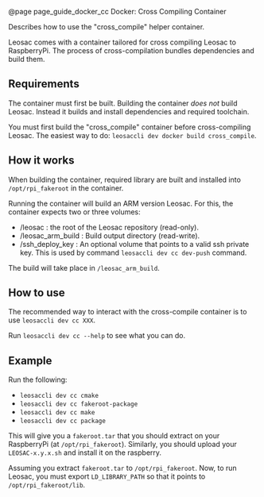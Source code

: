@page page_guide_docker_cc Docker: Cross Compiling Container

Describes how to use the "cross_compile" helper container.
 

Leosac comes with a container tailored for cross compiling Leosac to
RaspberryPi.
The process of cross-compilation bundles dependencies and build them.

Requirements
------------

The container must first be built. Building the container *does not* build
Leosac. Instead it builds and install dependencies and required toolchain.

You must first build the "cross_compile" container before cross-compiling
Leosac. The easiest way to do: `leosaccli dev docker build cross_compile`.

How it works
-------------

When building the container, required library are built and installed
into `/opt/rpi_fakeroot` in the container.

Running the container will build an ARM version Leosac. For this, the container
expects two or three volumes:
  + /leosac : the root of the Leosac repository (read-only).
  + /leosac_arm_build : Build output directory (read-write).
  + /ssh_deploy_key : An optional volume that points to a valid ssh private key.
    This is used by command `leosaccli dev cc dev-push` command.
  
The build will take place in `/leosac_arm_build`.

How to use
-----------

The recommended way to interact with the cross-compile container is to use
`leosaccli dev cc XXX`. 

Run `leosaccli dev cc --help` to see what you can do.

Example
-------

Run the following:
  + `leosaccli dev cc cmake`
  + `leosaccli dev cc fakeroot-package`
  + `leosaccli dev cc make`
  + `leosaccli dev cc package`
  
This will give you a `fakeroot.tar` that you should extract on your 
RaspberryPi (at `/opt/rpi_fakeroot`). Similarly, you should upload your `LEOSAC-x.y.x.sh` and
install it on the raspberry.

Assuming you extract `fakeroot.tar` to `/opt/rpi_fakeroot`.
Now, to run Leosac, you must export `LD_LIBRARY_PATH` so that it points
to `/opt/rpi_fakeroot/lib`.
